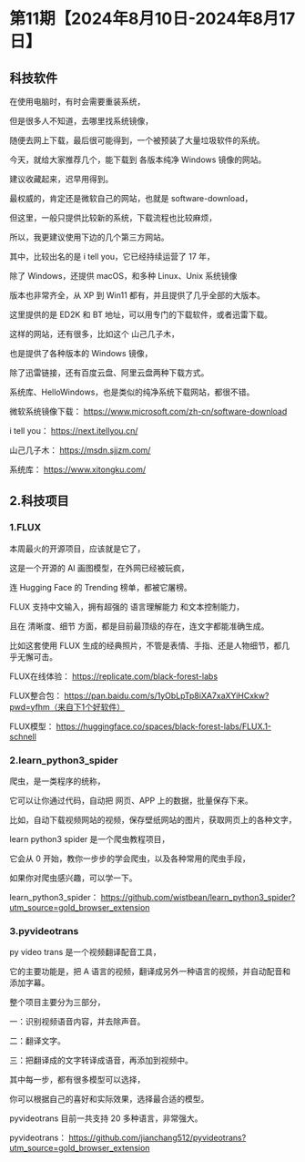 # 第11期【2024年8月10日-2024年8月17日】

## 科技软件

在使用电脑时，有时会需要重装系统，

但是很多人不知道，去哪里找系统镜像，

随便去网上下载，最后很可能得到，一个被预装了大量垃圾软件的系统。

今天，就给大家推荐几个，能下载到 各版本纯净 Windows 镜像的网站。

建议收藏起来，迟早用得到。

最权威的，肯定还是微软自己的网站，也就是 software-download，

但这里，一般只提供比较新的系统，下载流程也比较麻烦，

所以，我更建议使用下边的几个第三方网站。

其中，比较出名的是 i tell you，它已经持续运营了 17 年，

除了 Windows，还提供 macOS，和多种 Linux、Unix 系统镜像

版本也非常齐全，从 XP 到 Win11 都有，并且提供了几乎全部的大版本。

这里提供的是 ED2K 和 BT 地址，可以用专门的下载软件，或者迅雷下载。

这样的网站，还有很多，比如这个 山己几子木，

也是提供了各种版本的 Windows 镜像，

除了迅雷链接，还有百度云盘、阿里云盘两种下载方式。

系统库、HelloWindows，也是类似的纯净系统下载网站，都很不错。

微软系统镜像下载：
https://www.microsoft.com/zh-cn/software-download

i tell you：
https://next.itellyou.cn/

山己几子木：
https://msdn.sjjzm.com/

系统库：
https://www.xitongku.com/

## 2.科技项目

### 1.FLUX

本周最火的开源项目，应该就是它了，

这是一个开源的 AI 画图模型，在外网已经被玩疯，

连 Hugging Face 的 Trending 榜单，都被它屠榜。

FLUX 支持中文输入，拥有超强的 语言理解能力 和文本控制能力，

且在 清晰度、细节 方面，都是目前最顶级的存在，连文字都能准确生成。

比如这套使用 FLUX 生成的经典照片，不管是表情、手指、还是人物细节，都几乎无懈可击。

FLUX在线体验：
https://replicate.com/black-forest-labs

FLUX整合包：
https://pan.baidu.com/s/1yObLpTp8iXA7xaXYiHCxkw?pwd=yfhm（来自下1个好软件）

FLUX模型：
https://huggingface.co/spaces/black-forest-labs/FLUX.1-schnell

### 2.learn_python3_spider

爬虫，是一类程序的统称，

它可以让你通过代码，自动把 网页、APP 上的数据，批量保存下来。

比如，自动下载视频网站的视频，保存壁纸网站的图片，获取网页上的各种文字，

learn python3 spider 是一个爬虫教程项目，

它会从 0 开始，教你一步步的学会爬虫，以及各种常用的爬虫手段，

如果你对爬虫感兴趣，可以学一下。

learn_python3_spider：
https://github.com/wistbean/learn_python3_spider?utm_source=gold_browser_extension

### 3.pyvideotrans
 
py video trans 是一个视频翻译配音工具，

它的主要功能是，把 A 语言的视频，翻译成另外一种语言的视频，并自动配音和添加字幕。

整个项目主要分为三部分，

一：识别视频语音内容，并去除声音。

二：翻译文字。

三：把翻译成的文字转译成语音，再添加到视频中。


其中每一步，都有很多模型可以选择，

你可以根据自己的喜好和实际效果，选择最合适的模型。

pyvideotrans 目前一共支持 20 多种语言，非常强大。

pyvideotrans：
https://github.com/jianchang512/pyvideotrans?utm_source=gold_browser_extension
